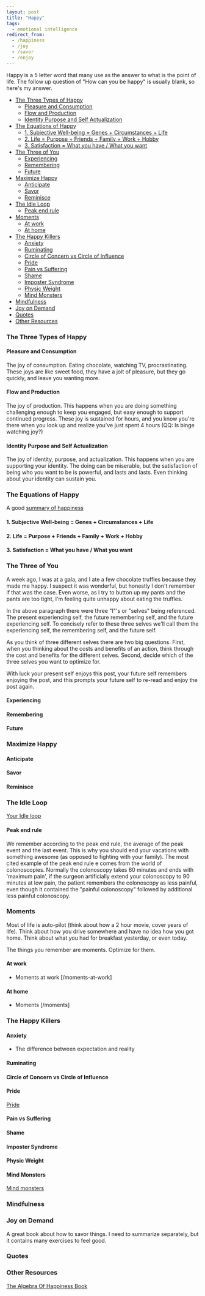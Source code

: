 ```yaml
---
layout: post
title: "Happy"
tags:
  - emotional intelligence
redirect_from:
  - /happiness
  - /joy
  - /savor
  - /enjoy
---
```


Happy is a 5 letter word that many use as the answer to what is the point of life. The follow up question of "How can you be happy" is usually blank, so here's my answer.

<!-- prettier-ignore-start -->
<!-- vim-markdown-toc GFM -->

- [The Three Types of Happy](#the-three-types-of-happy)
  - [Pleasure and Consumption](#pleasure-and-consumption)
  - [Flow and Production](#flow-and-production)
  - [Identity Purpose and Self Actualization](#identity-purpose-and-self-actualization)
- [The Equations of Happy](#the-equations-of-happy)
  - [1. Subjective Well-being = Genes + Circumstances + Life](#1-subjective-well-being--genes--circumstances--life)
  - [2. Life = Purpose + Friends + Family + Work + Hobby](#2-life--purpose--friends--family--work--hobby)
  - [3. Satisfaction = What you have / What you want](#3-satisfaction--what-you-have--what-you-want)
- [The Three of You](#the-three-of-you)
  - [Experiencing](#experiencing)
  - [Remembering](#remembering)
  - [Future](#future)
- [Maximize Happy](#maximize-happy)
  - [Anticipate](#anticipate)
  - [Savor](#savor)
  - [Reminisce](#reminisce)
- [The Idle Loop](#the-idle-loop)
  - [Peak end rule](#peak-end-rule)
- [Moments](#moments)
  - [At work](#at-work)
  - [At home](#at-home)
- [The Happy Killers](#the-happy-killers)
  - [Anxiety](#anxiety)
  - [Ruminating](#ruminating)
  - [Circle of Concern vs Circle of Influence](#circle-of-concern-vs-circle-of-influence)
  - [Pride](#pride)
  - [Pain vs Suffering](#pain-vs-suffering)
  - [Shame](#shame)
  - [Imposter Syndrome](#imposter-syndrome)
  - [Physic Weight](#physic-weight)
  - [Mind Monsters](#mind-monsters)
- [Mindfulness](#mindfulness)
- [Joy on Demand](#joy-on-demand)
- [Quotes](#quotes)
- [Other Resources](#other-resources)

<!-- vim-markdown-toc -->
<!-- prettier-ignore-end -->

### The Three Types of Happy

#### Pleasure and Consumption

The joy of consumption. Eating chocolate, watching TV, procrastinating. These joys are like sweet food, they have a jolt of pleasure, but they go quickly, and leave you wanting more.

#### Flow and Production

The joy of production. This happens when you are doing something challenging enough to keep you engaged, but easy enough to support continued progress. These joy is sustained for hours, and you know you're there when you look up and realize you've just spent 4 hours (QQ: Is binge watching joy?)

#### Identity Purpose and Self Actualization

The joy of identity, purpose, and actualization. This happens when you are supporting your identity. The doing can be miserable, but the satisfaction of being who you want to be is powerful, and lasts and lasts. Even thinking about your identity can sustain you.

### The Equations of Happy

A good [summary of happiness](https://www.theatlantic.com/family/archive/2020/04/how-increase-happiness-according-research/609619/)

#### 1. Subjective Well-being = Genes + Circumstances + Life

#### 2. Life = Purpose + Friends + Family + Work + Hobby

#### 3. Satisfaction = What you have / What you want

### The Three of You

A week ago, I was at a gala, and I ate a few chocolate truffles because they made me happy. I suspect it was wonderful, but honestly I don't remember if that was the case. Even worse, as I try to button up my pants and the pants are too tight, I'm feeling quite unhappy about eating the truffles.

In the above paragraph there were three "I"'s or "selves" being referenced. The present experiencing self, the future remembering self, and the future experiencing self. To concisely refer to these three selves we'll call them the experiencing self, the remembering self, and the future self.

As you think of three different selves there are two big questions. First, when you thinking about the costs and benefits of an action, think through the cost and benefits for the different selves. Second, decide which of the three selves you want to optimize for.

With luck your present self enjoys this post, your future self remembers enjoying the post, and this prompts your future self to re-read and enjoy the post again.

#### Experiencing

#### Remembering

#### Future

### Maximize Happy

#### Anticipate

#### Savor

#### Reminisce

### The Idle Loop

[Your Idle loop](/idle-loop)

#### Peak end rule

We remember according to the peak end rule, the average of the peak event and the last event. This is why you should end your vacations with something awesome (as opposed to fighting with your family). The most cited example of the peak end rule e comes from the world of colonoscopies. Normally the colonoscopy takes 60 minutes and ends with 'maximum pain', if the surgeon artificially extend your colonoscopy to 90 minutes at low pain, the patient remembers the colonoscopy as less painful, even though it contained the "painful colonoscopy" followed by additional less painful colonoscopy.

### Moments

Most of life is auto-pilot (think about how a 2 hour movie, cover years of life). Think about how you drive somewhere and have no idea how you got home. Think about what you had for breakfast yesterday, or even today.

The things you remember are moments. Optimize for them.

#### At work

- Moments at work [/moments-at-work]

#### At home

- Moments [/moments]

### The Happy Killers

#### Anxiety

- The difference between expectation and reality

#### Ruminating

#### Circle of Concern vs Circle of Influence

#### Pride

[Pride](/pride)

#### Pain vs Suffering

#### Shame

#### Imposter Syndrome

#### Physic Weight

#### Mind Monsters

[Mind monsters](/mind-monsters)

### Mindfulness

### Joy on Demand

A great book about how to savor things. I need to summarize separately, but it contains many exercises to feel good.

### Quotes

### Other Resources

[The Algebra Of Happiness Book](https://www.amazon.com/Algebra-Happiness-Pursuit-Success-Meaning-ebook/dp/B07MYLW896/)
